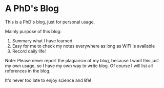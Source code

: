 # A PhD's Blog

This is a PhD's blog, just for personal usage. 

Mainly purpose of this blog:

1. Summary what I have learned
2. Easy for me to check my notes everywhere as long as WIFI is available
3. Record daily life! 

Note: Please never report the plagiarism of my blog, because I want this just my own usage, so I have my own way to write blog. Of course I will list all references in the blog.

It's never too late to enjoy science and life!




